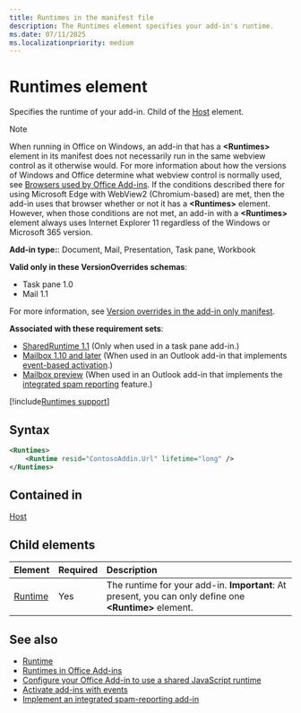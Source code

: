 ```yaml
---
title: Runtimes in the manifest file 
description: The Runtimes element specifies your add-in's runtime.
ms.date: 07/11/2025
ms.localizationpriority: medium
---
```


# Runtimes element

Specifies the runtime of your add-in. Child of the [Host](host.md) element.

> [!NOTE]
> When running in Office on Windows, an add-in that has a **\<Runtimes\>** element in its manifest does not necessarily run in the same webview control as it otherwise would. For more information about how the versions of Windows and Office determine what webview control is normally used, see [Browsers used by Office Add-ins](/office/dev/add-ins/concepts/browsers-used-by-office-web-add-ins). If the conditions described there for using Microsoft Edge with WebView2 (Chromium-based) are met, then the add-in uses that browser whether or not it has a **\<Runtimes\>** element. However, when those conditions are not met, an add-in with a **\<Runtimes\>** element always uses Internet Explorer 11 regardless of the Windows or Microsoft 365 version.

**Add-in type:**: Document, Mail, Presentation, Task pane, Workbook

**Valid only in these VersionOverrides schemas**:

- Task pane 1.0
- Mail 1.1

For more information, see [Version overrides in the add-in only manifest](/office/dev/add-ins/develop/xml-manifest-overview#version-overrides-in-the-manifest).

**Associated with these requirement sets**:

- [SharedRuntime 1.1](../requirement-sets/common/shared-runtime-requirement-sets.md) (Only when used in a task pane add-in.)
- [Mailbox 1.10 and later](/javascript/api/requirement-sets/outlook/outlook-api-requirement-sets) (When used in an Outlook add-in that implements [event-based activation](/office/dev/add-ins/develop/event-based-activation).)
- [Mailbox preview](/javascript/api/requirement-sets/outlook/preview-requirement-set/outlook-requirement-set-preview) (When used in an Outlook add-in that implements the [integrated spam reporting](/office/dev/add-ins/outlook/spam-reporting) feature.)

[!include[Runtimes support](../includes/runtimes-note.md)]

## Syntax

```XML
<Runtimes>
    <Runtime resid="ContosoAddin.Url" lifetime="long" />
</Runtimes>
```

## Contained in

[Host](host.md)

## Child elements

|  Element |  Required  |  Description  |
|:-----|:-----|:-----|
| [Runtime](runtime.md) | Yes |  The runtime for your add-in. **Important**: At present, you can only define one **\<Runtime\>** element. |

## See also

- [Runtime](runtime.md)
- [Runtimes in Office Add-ins](/office/dev/add-ins/testing/runtimes)
- [Configure your Office Add-in to use a shared JavaScript runtime](/office/dev/add-ins/develop/configure-your-add-in-to-use-a-shared-runtime)
- [Activate add-ins with events](/office/dev/add-ins/develop/event-based-activation)
- [Implement an integrated spam-reporting add-in](/office/dev/add-ins/outlook/spam-reporting)
